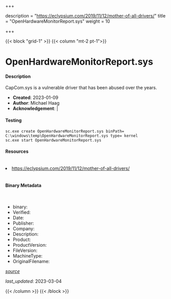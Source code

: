 +++

description = "https://eclypsium.com/2019/11/12/mother-of-all-drivers/"
title = "OpenHardwareMonitorReport.sys"
weight = 10

+++


{{< block "grid-1" >}}
{{< column "mt-2 pt-1">}}


# OpenHardwareMonitorReport.sys

#### Description


CapCom.sys is a vulnerable driver that has been abused over the years.


- **Created**: 2023-01-09
- **Author**: Michael Haag
- **Acknowledgement**:  | [](https://twitter.com/)

#### Testing

```
sc.exe create OpenHardwareMonitorReport.sys binPath= C:\windows\temp\OpenHardwareMonitorReport.sys type= kernel
sc.exe start OpenHardwareMonitorReport.sys
```

#### Resources
<br>


<li><a href=" https://eclypsium.com/2019/11/12/mother-of-all-drivers/"> https://eclypsium.com/2019/11/12/mother-of-all-drivers/</a></li>


<br>


#### Binary Metadata
<br>



- binary: 
- Verified: 
- Date: 
- Publisher: 
- Company: 
- Description: 
- Product: 
- ProductVersion: 
- FileVersion: 
- MachineType: 
- OriginalFilename: 

[*source*](https://github.com/magicsword-io/LOLDrivers/tree/main/yaml/openhardwaremonitorreport.sys.yml)

*last_updated:* 2023-03-04


{{< /column >}}
{{< /block >}}
